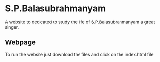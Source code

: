 # S.P.Balasubrahmanyam
A website to dedicated to study the life of S.P.Balasubrahmanyam a great singer.

## Webpage
To run the website just download the files and click on the index.html file
